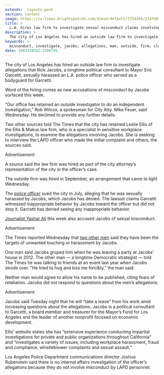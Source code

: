 ```yaml
--- 
extends: _layouts.post 
section: content 
image: https://ca-times.brightspotcdn.com/dims4/default/7754264/2147483647/strip/true/crop/2048x1075+0+38/resize/1200x630!/quality/90/?url=https%3A%2F%2Fcalifornia-times-brightspot.s3.amazonaws.com%2F17%2F98%2F4e05a7538a211d013cc62ff7239b%2Fla-me-0906-waste-20140906-001 
title: > 
  L.A. hires law firm to investigate sexual misconduct claims involving Garcetti advisor 
description: > 
  The city of Los Angeles has hired an outside law firm to investigate allegations that Rick Jacobs, a longtime political consultant to Mayor Eric Garcetti, sexually harassed an L.A. police officer who served as a bodyguard for Garcetti.AdvertisementA source said the law firm was hired as part of the city attorney’s representation of the city in the officer’s case.The outside firm was hired in September, an arrangement that came to light Wednesday.The police officer sued the city in July, alleging that he was sexually harassed by Jacobs, which Jacobs has denied.The lawsuit claims Garcetti witnessed inappropriate behavior by Jacobs toward the officer but did not stop it. 
keywords: > 
  misconduct, investigate, jacobs, allegations, man, outside, firm, claims, garcetti, la, hires, officer, sexual, involving, law, times, city 
date: 1603338582.2506795 
--- 
```

<div><p>The city of Los Angeles has hired an outside law firm to investigate allegations that Rick Jacobs, a longtime political consultant to Mayor Eric Garcetti, sexually harassed an L.A. police officer who served as a bodyguard for Garcetti.</p><p>Word of the hiring comes as new accusations of misconduct by Jacobs surfaced this week.</p><p>&#8220;Our office has retained an outside investigator to do an independent investigation,&#8221; Rob Wilcox, a spokesman for City Atty. Mike Feuer, said Wednesday. He declined to provide any further details.</p><p>Two other sources told The Times that the city has retained Leslie Ellis of the Ellis &amp; Makus law firm, who is a specialist in sensitive workplace investigations, to examine the allegations involving Jacobs. She is seeking to interview the LAPD officer who made the initial complaint and others, the sources said.</p><p class="google-dfp-ad-caption">Advertisement</p>
    <p id="google-ad8cece28f-e158-4011-8de7-a20b420951af" class="google-dfp-ad injected">
        <p class="google-dfp-ad-placeholder"></p>
    </p>
<p>A source said the law firm was hired as part of the city attorney&#8217;s representation of the city in the officer&#8217;s case.</p><p>The outside firm was hired in September, an arrangement that came to light Wednesday.</p><p>The <a class="link" href="https://www.latimes.com/california/story/2020-07-14/lapd-officer-accuses-top-garcetti-advisor-of-sexual-harassment">police officer</a> sued the city in July, alleging that he was sexually harassed by Jacobs, which Jacobs has denied. The lawsuit claims Garcetti witnessed inappropriate behavior by Jacobs toward  the officer but did not stop it. Garcetti has denied seeing any inappropriate behavior.</p><p><a class="link" href="https://www.latimes.com/california/story/2020-10-19/journalist-yashar-ali-alleges-sexual-misconduct-by-garcetti-aide">Journalist Yashar Ali</a> this week also accused Jacobs of sexual misconduct.</p><p class="google-dfp-ad-caption">Advertisement</p>
    <p id="google-ad4bf3c3e9-96ab-4973-8438-4297238b56bf" class="google-dfp-ad injected">
        <p class="google-dfp-ad-placeholder"></p>
    </p>
<p></p><p id="nativo_1"></p><p>The Times reported Wednesday that <a class="link" href="https://www.latimes.com/california/story/2020-10-21/garcetti-advisor-rick-jacobs-takes-leave-sexual-misconduct-allegations" target="_blank">two other men</a> said they have been the targets of unwanted touching or harassment by Jacobs. </p><p>One man said Jacobs groped him when he was leaving a party at Jacobs&#8217; house in 2012. The other man &#8212; a longtime Democratic strategist &#8212; told The Times he was talking to friends at an event last year when Jacobs strode over. &#8220;He tried to hug and kiss me forcibly,&#8221; the man said. </p><p>Neither man would agree to allow his name to be published, citing fears of retaliation. Jacobs did not respond to questions about the men&#8217;s allegations.</p><p></p><p class="google-dfp-ad-caption">Advertisement</p>
    <p id="google-ad22ae051c-5d5d-4358-898a-1b94508a4468" class="google-dfp-ad injected">
        <p class="google-dfp-ad-placeholder"></p>
    </p>
<p>Jacobs said Tuesday night that he will &#8220;take a leave&#8221; from his work amid increasing questions about the allegations. Jacobs is a political consultant to Garcetti, a board member and treasurer for the Mayor&#8217;s Fund for Los Angeles and the leader of another nonprofit focused on economic development.</p><p>Ellis&#8217; website states she has &#8220;extensive experience conducting impartial investigations for private and public organizations throughout California&#8221; and &#8220;investigates a variety of issues, including workplace harassment, fraud and compliance, whistleblower complaints and sexual assault.&#8221;</p><p>Los Angeles Police Department communications director Joshua Rubenstein said there is no internal affairs investigation of the officer&#8217;s allegations because they do not involve misconduct by LAPD personnel.</p></div>